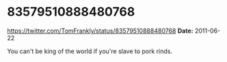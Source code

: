 # 83579510888480768
https://twitter.com/TomFrankly/status/83579510888480768
**Date:** 2011-06-22

You can't be king of the world if you're slave to pork rinds.
